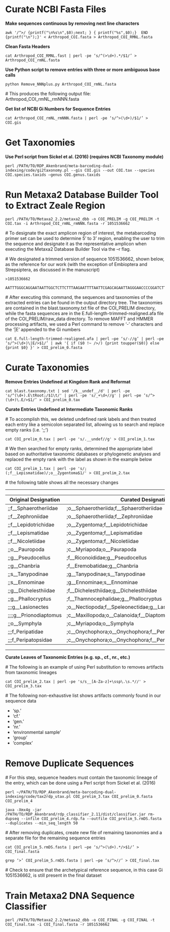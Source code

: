 # Curate NCBI Fasta Files

**Make sequences continuous by removing next line characters**

```
awk '/^>/ {printf("\n%s\n",$0);next; } { printf("%s",$0);}  END {printf("\n");}' < Arthropod_COI.fasta > Arthropod_COI_RMNL.fasta
```

**Clean Fasta Headers**

```
cat Arthropod_COI_RMNL.fast | perl -pe ‘s/^(>\d+).*/$1/’ > Arthropod_COI_rmNL.fasta
```

**Use Python script to remove entries with three or more ambiguous base
calls**

```
python Remove_NNNplus.py Arthropod_COI_rmNL.fasta
```

\# This produces the following output file:
Arthropod\_COI\_rmNL\_rmNNN.fasta

**Get list of NCBI Gi Numbers for Sequence Entries**

```
cat Arthropod_COI_rmNL_rmNNN.fasta | perl -pe ‘s/^>(\d+)/$1/’ > COI.gis
```

# Get Taxonomies

**Use Perl script from Sickel et al. (2016) (requires NCBI Taxonomy
module)**

```
perl /PATH/TO/RDP_Akenbrand/meta-barcoding-dual-indexing/code/gi2taxonomy.pl --gis COI.gis --out COI.tax --species COI.species.taxids –genus COI.genus.taxids
```

# Run Metaxa2 Database Builder Tool to Extract Zeale Region

```
perl /PATH/TO/Metaxa2_2.2/metaxa2_dbb -o COI_PRELIM -g COI_PRELIM -t COI.tax -i Arthropod_COI_rmNL_rmNNN.fasta -r 1051536662
```

\# To designate the exact amplicon region of interest, the metabarcoding
primer set can be used to determine 5’ to 3’ region, enabling the user
to trim the sequence and designate it as the representative amplicon
when executing the Metaxa2 Database Builder Tool via the –r flag.

\# We designated a trimmed version of sequence 1051536662, shown below,
as the reference for our work (with the exception of Embioptera and
Strepsiptera, as discussed in the manuscript)

```
>1051536662

AATTTGGGCAGGAATAATTGGCTCTTCTTTAAGAATTTTAATTCGAGCAGAATTAGGGAACCCCGGATCTTTAATTGGAGACGACCAAATTTATAATACTATTGTTACAGCTCATGCCTTTATTATAATTTTTTTTATAGTTATACCTATTATAATT
```

\# After executing this command, the sequences and taxonomies of the
extracted entries can be found in the output directory tree. The
taxonomies are contained in the blast.taxonomy.txt file of the
COI\_PRELIM directory, while the fasta sequences are in the
E.full-length-trimmed-realigned.afa file of the COI\_PRELIM/raw\_data
directory. To remove MAFFT and HMMER processing artifacts, we used a
Perl command to remove ‘-’ characters and the ‘|E’ appended to the Gi
numbers

```
cat E.full-length-trimmed-realigned.afa | perl –pe ‘s/-//g’ | perl –pe ‘s/^>(\d+)\|E/>$1/’ | awk '{ if ($0 !~ />/) {print toupper($0)} else {print $0} }' > COI_prelim_0.fasta 
```

# Curate Taxonomies

**Remove Entries Undefined at Kingdom Rank and Reformat**

```
cat blast.taxonomy.txt | sed '/k__undef__/d' | perl -pe 's/^(\d+).E\tRoot;/$1\t/' | perl -pe 's/_+\d+//g' | perl –pe ‘s/^>(\d+)\.E/>$1/’ > COI_prelim_0.tax
```

**Curate Entries Undefined at Intermediate Taxonomic Ranks**

\# To accomplish this, we deleted undefined rank labels and then treated
each entry like a semicolon separated list, allowing us to search and
replace empty ranks (i.e. ‘;;’)

```
cat COI_prelim_0.tax | perl -pe 's/.__undef//g' > COI_prelim_1.tax
```

\# We then searched for empty ranks, determined the appropriate label
based on authoritative taxonomic databases or phylogenetic analyses and
replaced the empty rank with the label as shown in the example below

```
cat COI_prelim_1.tax | perl -pe 's/;(;f__Lepismatidae)/;o__Zygentoma$1/' > COI_prelim_2.tax
```

\# the following table shows all the necessary changes

  -------------------------- ------------------------------------------------------------------------
  Original Designation | Curated Designation
  --- | ---
  ;;f\_\_Sphaerotheriidae | ;o\_\_Sphaerotheriida;f\_\_Sphaerotheriidae
  ;;f\_\_Zephroniidae | ;o\_\_Sphaerotheriida;f\_\_Zephroniidae
  ;;f\_\_Lepidotrichidae | ;o\_\_Zygentoma;f\_\_Lepidotrichidae
  ;;f\_\_Lepismatidae | ;o\_\_Zygentoma;f\_\_Lepismatidae
  ;;f\_\_Nicoletiidae | ;o\_\_Zygentoma;f\_\_Nicoletiidae
  ;;o\_\_Pauropoda | ;c\_\_Myriapoda;o\_\_Paurapoda
  ;;g\_\_Pseudocellus | ;f\_\_Riconoididae;g\_\_Pseudocellus
  ;;g\_\_Chanbria | ;f\_\_Eremobatidae;g\_\_Chanbria
  ;;s\_\_Tanypodinae | ;g\_\_Tanypodinae;s\_\_Tanypodinae
  ;;s\_\_Ennominae | ;g\_\_Ennominae;s\_\_Ennominae
  ;;g\_\_Dichelesthiidae | ;f\_\_Dichelesthiidae;g\_\_Dichelesthiidae
  ;;g\_\_Phallocryptus | ;f\_\_Thamnocephalidae;g\_\_Phallocryptus
  ;;;g\_\_Lasionectes | ;o\_\_Nectiopoda;f\_\_Speleonectidae;g\_\_Lasionectes
  ;;;;g\_\_Prionodiaptomus | ;c\_\_Maxillopoda;o\_\_Calanoida;f\_\_Diaptomidae;g\_\_Prionodiaptomus
  ;;o\_\_Symphyla | ;c\_\_Myriapoda;o\_\_Symphyla
  ;;;f\_Peripatidae | ;c\_\_Onychophora;o\_\_Onychophora;f\_\_Peripatidae
  ;;;f\_Peripatopsidae | ;c\_\_Onychophora;o\_\_Onychophora;f\_\_Peripatopsidae
  -------------------------- ------------------------------------------------------------------------

**Curate Leaves of Taxonomic Entries (e.g. sp., cf., nr., etc.)**

\# The following is an example of using Perl substitution to removes
artifacts from taxonomic lineages

```
cat COI_prelim_2.tax | perl -pe 's/s__[A-Za-z]+\ssp\.\s.*//' > COI_prelim_3.tax
```

\# The following non-exhaustive list shows artifacts commonly found in
our sequence data

-   ‘sp.’
-   ‘cf.’
-   ‘gen.’
-   ‘nr.’
-   ‘environmental sample’
-   ‘group’
-   ‘complex’

# Remove Duplicate Sequences

\# For this step, sequence headers must contain the taxonomic lineage of
the entry, which can be done using a Perl script from Sickel et al.
(2016)

```
perl ~/PATH/TO/RDP_Akenbrand/meta-barcoding-dual-indexing/code/tax2rdp_utax.pl COI_prelim_3.tax COI_prelim_0.fasta COI_prelim_4

java -Xmx4g -jar /PATH/TO/RDP_Akenbrand/rdp_classifier_2.11/dist/classifier.jar rm-dupseq --infile COI_prelim_4.rdp.fa --outfile COI_prelim_5.rmDS.fasta --duplicates --min_seq_length 50
```

\# After removing duplicates, create new file of remaining taxonomies
and a separate file for the remaining sequence entries

```
cat COI_prelim_5.rmDS.fasta | perl –pe ‘s/^>(\d+).*/>$1/’ > COI_final.fasta

grep ‘>’ COI_prelim_5.rmDS.fasta | perl –pe ‘s/^>//’ > COI_final.tax
```

\# Check to ensure that the archetypical reference sequence, in this
case Gi 1051536662, is still present in the final dataset

# Train Metaxa2 DNA Sequence Classifier

```
perl /PATH/TO/Metaxa2_2.2/metaxa2_dbb -o COI_FINAL -g COI_FINAL -t COI_final.tax -i COI_final.fasta -r 1051536662
```

